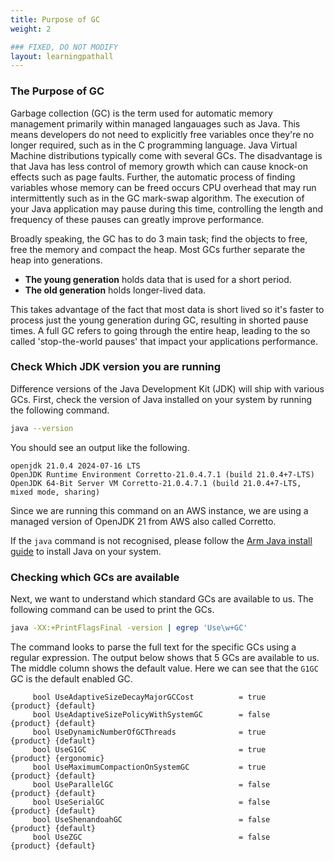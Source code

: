 ```yaml
---
title: Purpose of GC
weight: 2

### FIXED, DO NOT MODIFY
layout: learningpathall
---
```


### The Purpose of GC

Garbage collection (GC) is the term used for automatic memory management primarily within managed langauages such as Java. This means developers do not need to explicitly free variables once they're no longer required, such as in the C programming language. Java Virtual Machine distributions typically come with several GCs. The disadvantage is that Java has less control of memory growth which can cause knock-on effects such as page faults. Further, the automatic process of finding variables whose memory can be freed occurs CPU overhead that may run intermittently such as in the GC mark-swap algorithm. The execution of your Java application may pause during this time, controlling the length and frequency of these pauses can greatly improve performance.

Broadly speaking, the GC has to do 3 main task; find the objects to free, free the memory and compact the heap. Most GCs further separate the heap into generations. 
- **The young generation** holds data that is used for a short period.
- **The old generation** holds longer-lived data. 

This takes advantage of the fact that most data is short lived so it's faster to process just the young generation during GC, resulting in shorted pause times. A full GC refers to going through the entire heap, leading to the so called 'stop-the-world pauses' that impact your applications performance. 

### Check Which JDK version you are running

Difference versions of the Java Development Kit (JDK) will ship with various GCs. First, check the version of Java installed on your system by running the following command. 

```bash
java --version
```

You should see an output like the following.

```output
openjdk 21.0.4 2024-07-16 LTS
OpenJDK Runtime Environment Corretto-21.0.4.7.1 (build 21.0.4+7-LTS)
OpenJDK 64-Bit Server VM Corretto-21.0.4.7.1 (build 21.0.4+7-LTS, mixed mode, sharing)
```

Since we are running this command on an AWS instance, we are using a managed version of OpenJDK 21 from AWS also called Corretto. 

If the `java` command is not recognised, please follow the [Arm Java install guide](https://learn.arm.com/install-guides/java/) to install Java on your system. 

### Checking which GCs are available

Next, we want to understand which standard GCs are available to us. The following command can be used to print the GCs. 

```bash
java -XX:+PrintFlagsFinal -version | egrep 'Use\w+GC'
```

The command looks to parse the full text for the specific GCs using a regular expression. The output below shows that 5 GCs are available to us. The middle column shows the default value. Here we can see that the `G1GC` GC is the default enabled GC. 

```output
     bool UseAdaptiveSizeDecayMajorGCCost          = true                                      {product} {default}
     bool UseAdaptiveSizePolicyWithSystemGC        = false                                     {product} {default}
     bool UseDynamicNumberOfGCThreads              = true                                      {product} {default}
     bool UseG1GC                                  = true                                      {product} {ergonomic}
     bool UseMaximumCompactionOnSystemGC           = true                                      {product} {default}
     bool UseParallelGC                            = false                                     {product} {default}
     bool UseSerialGC                              = false                                     {product} {default}
     bool UseShenandoahGC                          = false                                     {product} {default}
     bool UseZGC                                   = false                                     {product} {default}

```

